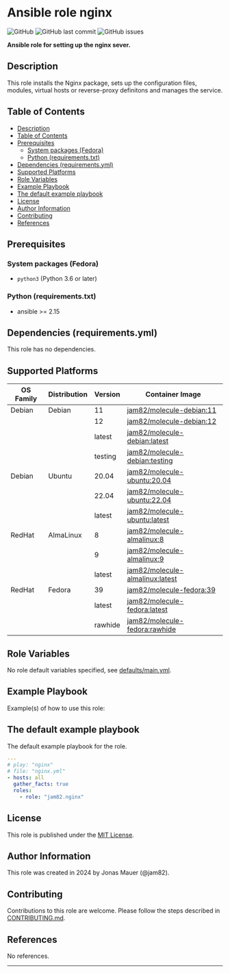 # Ansible role nginx

![GitHub](https://img.shields.io/github/license/nginx/ansible-role-nginx) ![GitHub last commit](https://img.shields.io/github/last-commit/nginx/ansible-role-nginx) ![GitHub issues](https://img.shields.io/github/issues-raw/nginx/ansible-role-nginx)

**Ansible role for setting up the nginx sever.**

## Description

This role installs the Nginx package, sets up the configuration files,
modules, virtual hosts or reverse-proxy definitons and manages the service.

## Table of Contents

- [Description](#description)
- [Table of Contents](#table-of-contents)
- [Prerequisites](#prerequisites)
  - [System packages (Fedora)](#system-packages-fedora)
  - [Python (requirements.txt)](#python-requirementstxt)
- [Dependencies (requirements.yml)](#dependencies-requirementsyml)
- [Supported Platforms](#supported-platforms)
- [Role Variables](#role-variables)
- [Example Playbook](#example-playbook)
- [The default example playbook](#the-default-example-playbook)
- [License](#license)
- [Author Information](#author-information)
- [Contributing](#contributing)
- [References](#references)

## Prerequisites

### System packages (Fedora)

- `python3` (Python 3.6 or later)

### Python (requirements.txt)

- ansible >= 2.15

## Dependencies (requirements.yml)

This role has no dependencies.

## Supported Platforms

| OS Family | Distribution | Version | Container Image |
|-----------|--------------|---------|-----------------|
| Debian | Debian | 11 | [jam82/molecule-debian:11]( https://hub.docker.com/r/jam82/molecule-debian ) |
| | | 12 | [jam82/molecule-debian:12]( https://hub.docker.com/r/jam82/molecule-debian ) |
| | | latest | [jam82/molecule-debian:latest]( https://hub.docker.com/r/jam82/molecule-debian ) |
| | | testing | [jam82/molecule-debian:testing]( https://hub.docker.com/r/jam82/molecule-debian ) |
| Debian | Ubuntu | 20.04 | [jam82/molecule-ubuntu:20.04]( https://hub.docker.com/r/jam82/molecule-ubuntu ) |
| | | 22.04 | [jam82/molecule-ubuntu:22.04]( https://hub.docker.com/r/jam82/molecule-ubuntu ) |
| | | latest | [jam82/molecule-ubuntu:latest]( https://hub.docker.com/r/jam82/molecule-ubuntu ) |
| RedHat | AlmaLinux | 8 | [jam82/molecule-almalinux:8]( https://hub.docker.com/r/jam82/molecule-almalinux ) |
| | | 9 | [jam82/molecule-almalinux:9]( https://hub.docker.com/r/jam82/molecule-almalinux ) |
| | | latest | [jam82/molecule-almalinux:latest]( https://hub.docker.com/r/jam82/molecule-almalinux ) |
| RedHat | Fedora | 39 | [jam82/molecule-fedora:39]( https://hub.docker.com/r/jam82/molecule-fedora ) |
| | | latest | [jam82/molecule-fedora:latest]( https://hub.docker.com/r/jam82/molecule-fedora ) |
| | | rawhide | [jam82/molecule-fedora:rawhide]( https://hub.docker.com/r/jam82/molecule-fedora ) |

## Role Variables

No role default variables specified, see [defaults/main.yml](defaults/main.yml).

## Example Playbook

Example(s) of how to use this role:

## The default example playbook

The default example playbook for the role.


```yaml
---
# play: "nginx"
# file: "nginx.yml"
- hosts: all
  gather_facts: true
  roles:
    - role: "jam82.nginx"

```

## License

This role is published under the [MIT License](LICENSE).

## Author Information

This role was created in 2024 by Jonas Mauer (@jam82).

## Contributing

Contributions to this role are welcome.
Please follow the steps described in [CONTRIBUTING.md](CONTRIBUTING.md).

## References

No references.

---
